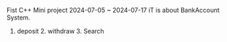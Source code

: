 Fist C++ Mini project 2024-07-05 ~ 2024-07-17
iT is about BankAccount System.
1. deposit 2. withdraw 3. Search
